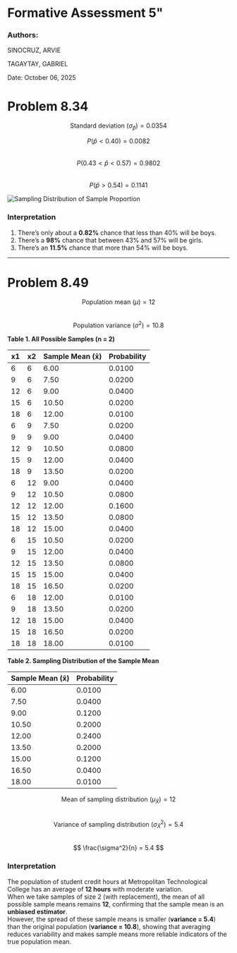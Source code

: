
# Formative Assessment 5"

### Authors: 

SINOCRUZ, ARVIE

TAGAYTAY, GABRIEL

Date: October 06, 2025

# Problem 8.34

$$ \text{Standard deviation } (\sigma_{\hat{p}}) = 0.0354 $$

$$ P(\hat{p} < 0.40) = 0.0082 $$  
$$ P(0.43 < \hat{p} < 0.57) = 0.9802 $$  
$$ P(\hat{p} > 0.54) = 0.1141 $$  

![Sampling Distribution of Sample Proportion](Graph.png)

### Interpretation
1. There’s only about a **0.82%** chance that less than 40% will be boys.  
2. There’s a **98%** chance that between 43% and 57% will be girls.  
3. There’s an **11.5%** chance that more than 54% will be boys.  

---

# Problem 8.49

$$ \text{Population mean } (\mu) = 12 $$  
$$ \text{Population variance } (\sigma^2) = 10.8 $$  

**Table 1. All Possible Samples (n = 2)**  

| x1 | x2 | Sample Mean (x̄) | Probability |
|----|----|------------------|--------------|
| 6 | 6 | 6.00 | 0.0100 |
| 9 | 6 | 7.50 | 0.0200 |
| 12 | 6 | 9.00 | 0.0400 |
| 15 | 6 | 10.50 | 0.0200 |
| 18 | 6 | 12.00 | 0.0100 |
| 6 | 9 | 7.50 | 0.0200 |
| 9 | 9 | 9.00 | 0.0400 |
| 12 | 9 | 10.50 | 0.0800 |
| 15 | 9 | 12.00 | 0.0400 |
| 18 | 9 | 13.50 | 0.0200 |
| 6 | 12 | 9.00 | 0.0400 |
| 9 | 12 | 10.50 | 0.0800 |
| 12 | 12 | 12.00 | 0.1600 |
| 15 | 12 | 13.50 | 0.0800 |
| 18 | 12 | 15.00 | 0.0400 |
| 6 | 15 | 10.50 | 0.0200 |
| 9 | 15 | 12.00 | 0.0400 |
| 12 | 15 | 13.50 | 0.0800 |
| 15 | 15 | 15.00 | 0.0400 |
| 18 | 15 | 16.50 | 0.0200 |
| 6 | 18 | 12.00 | 0.0100 |
| 9 | 18 | 13.50 | 0.0200 |
| 12 | 18 | 15.00 | 0.0400 |
| 15 | 18 | 16.50 | 0.0200 |
| 18 | 18 | 18.00 | 0.0100 |

**Table 2. Sampling Distribution of the Sample Mean**  

| Sample Mean (x̄) | Probability |
|------------------|--------------|
| 6.00 | 0.0100 |
| 7.50 | 0.0400 |
| 9.00 | 0.1200 |
| 10.50 | 0.2000 |
| 12.00 | 0.2400 |
| 13.50 | 0.2000 |
| 15.00 | 0.1200 |
| 16.50 | 0.0400 |
| 18.00 | 0.0100 |

$$ \text{Mean of sampling distribution } (\mu_{\bar{X}}) = 12 $$  
$$ \text{Variance of sampling distribution } (\sigma^2_{\bar{X}}) = 5.4 $$  
$$ \frac{\sigma^2}{n} = 5.4 $$  

### Interpretation
The population of student credit hours at Metropolitan Technological College has an average of **12 hours** with moderate variation.  
When we take samples of size 2 (with replacement), the mean of all possible sample means remains **12**, confirming that the sample mean is an **unbiased estimator**.  
However, the spread of these sample means is smaller (**variance = 5.4**) than the original population (**variance = 10.8**), showing that averaging reduces variability and makes sample means more reliable indicators of the true population mean.
